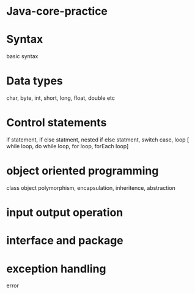 # Java-core-practice

# Syntax
basic syntax
# Data types
char, byte, int, short, long, float, double etc
# Control statements
if statement, if else statment, nested if else statment, switch case, loop [ while loop, do while loop, for loop, forEach loop]
# object oriented programming
class object
polymorphism, encapsulation, inheritence, abstraction
# input output operation

# interface and package
# exception handling
error
